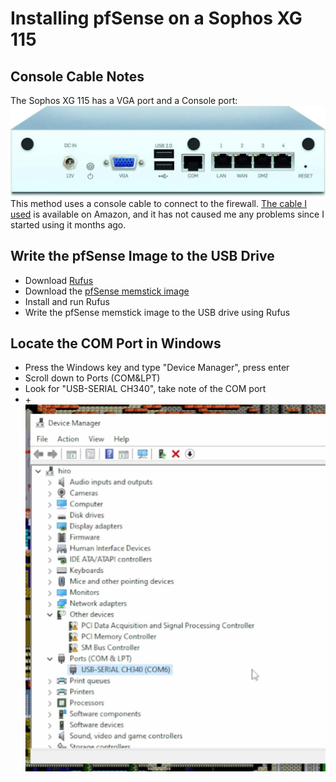 # Installing pfSense on a Sophos XG 115
## Console Cable Notes
The Sophos XG 115 has a VGA port and a Console port: ![file](assets/firewall_back.png) 
This method uses a console cable to connect to the firewall.  [The cable I used](https://www.amazon.com/gp/product/B08T16TCN5/ref=ppx_yo_dt_b_search_asin_title?ie=UTF8&psc=1) is available on Amazon, and it has not caused me any problems since I started using it months ago. 

## Write the pfSense Image to the USB Drive
+ Download [Rufus](https://rufus.ie/en/)
+ Download the [pfSense memstick image](https://www.pfsense.org/download/)
+ Install and run Rufus
+ Write the pfSense memstick image to the USB drive using Rufus

## Locate the COM Port in Windows
+ Press the Windows key and type "Device Manager", press enter
+ Scroll down to Ports (COM&LPT)
+ Look for "USB-SERIAL CH340", take note of the COM port
+ +![COM Port](assets/2.devicemanager.png)
